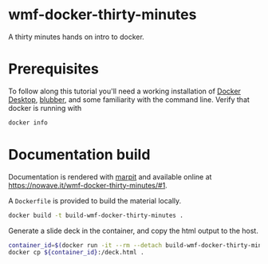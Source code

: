 # wmf-docker-thirty-minutes
A thirty minutes hands on intro to docker. 

# Prerequisites

To follow along this tutorial you'll need a working installation of [Docker Desktop](https://www.docker.com/products/docker-desktop), [blubber](https://wikitech.wikimedia.org/wiki/Blubber), and some familiarity with the command line. Verify that docker is running with

```bash
docker info
```

# Documentation build
Documentation is rendered with [marpit](https://github.com/marp-team/marpit) and available online at https://nowave.it/wmf-docker-thirty-minutes/#1.

A `Dockerfile` is provided to build the material locally.
```bash
docker build -t build-wmf-docker-thirty-minutes .
```

Generate a slide deck in the container, and copy the html output
to the host.
```bash
container_id=$(docker run -it --rm --detach build-wmf-docker-thirty-minutes)
docker cp ${container_id}:/deck.html .
```
